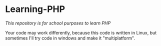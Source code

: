 # Learning-PHP

_This repository is for school purposes to learn PHP_

Your code may work differently, because this code is written in Linux, but sometimes I'll try code in windows and make it "multiplatform".
